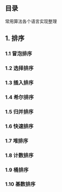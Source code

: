 ## 目录

常用算法各个语言实现整理

## 1. 排序
### 1.1 冒泡排序
### 1.2 选择排序
### 1.3 插入排序
### 1.4 希尔排序
### 1.5 归并排序
### 1.6 快速排序
### 1.7 堆排序
### 1.8 计数排序
### 1.9 桶排序
### 1.10 基数排序
